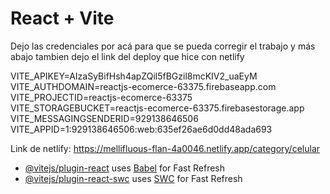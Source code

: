 # React + Vite

Dejo las credenciales por acá para que se pueda corregir el trabajo y más abajo tambien dejo el link del deploy que hice con netlify

VITE_APIKEY=AIzaSyBifHsh4apZQil5fBGzil8mcKIV2_uaEyM
VITE_AUTHDOMAIN=reactjs-ecomerce-63375.firebaseapp.com
VITE_PROJECTID=reactjs-ecomerce-63375
VITE_STORAGEBUCKET=reactjs-ecomerce-63375.firebasestorage.app
VITE_MESSAGINGSENDERID=929138646506
VITE_APPID=1:929138646506:web:635ef26ae6d0dd48ada693

<!-- const firebaseConfig = {
  apiKey: "AIzaSyBifHsh4apZQil5fBGzil8mcKIV2_uaEyM",
  authDomain: "reactjs-ecomerce-63375.firebaseapp.com",
  projectId: "reactjs-ecomerce-63375",
  storageBucket: "reactjs-ecomerce-63375.firebasestorage.app",
  messagingSenderId: "929138646506",
  appId: "1:929138646506:web:635ef26ae6d0dd48ada693"
}; -->

Link de netlify: https://mellifluous-flan-4a0046.netlify.app/category/celular

- [@vitejs/plugin-react](https://github.com/vitejs/vite-plugin-react/blob/main/packages/plugin-react/README.md) uses [Babel](https://babeljs.io/) for Fast Refresh
- [@vitejs/plugin-react-swc](https://github.com/vitejs/vite-plugin-react-swc) uses [SWC](https://swc.rs/) for Fast Refresh
